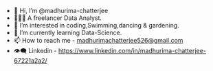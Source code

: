 - 👋 Hi, I’m @madhurima-chatterjee
- 👩🏻‍💻 A freelancer Data Analyst.
- 👀 I’m interested in coding,Swimming,dancing & gardening.
- 🌱 I’m currently learning Data-Science.
- 📫 How to reach me - madhurimachatterjee526@gmail.com
- 👁️‍🗨️ Linkedin - https://www.linkedin.com/in/madhurima-chatterjee-67221a2a2/
<!---
madhurima-chatterjee/madhurima-chatterjee is a ✨ special ✨ repository because its `README.md` (this file) appears on your GitHub profile.
You can click the Preview link to take a look at your changes.
--->
